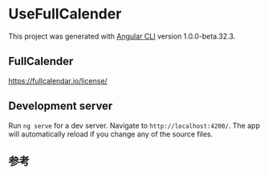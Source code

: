 # UseFullCalender

This project was generated with [Angular CLI](https://github.com/angular/angular-cli) version 1.0.0-beta.32.3.

## FullCalender
https://fullcalendar.io/license/

## Development server
Run `ng serve` for a dev server. Navigate to `http://localhost:4200/`. The app will automatically reload if you change any of the source files.

## 参考